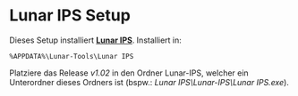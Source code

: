 Lunar IPS Setup==================Dieses Setup installiert **[Lunar IPS](http://wiidatabase.de/downloads/pc-tools/lunar-magic-pc/)**. Installiert in:    %APPDATA%\Lunar-Tools\Lunar IPSPlatziere das Release *v1.02* in den Ordner Lunar-IPS, welcher ein Unterordner dieses Ordners ist (bspw.: *Lunar IPS\Lunar-IPS\Lunar IPS.exe*).